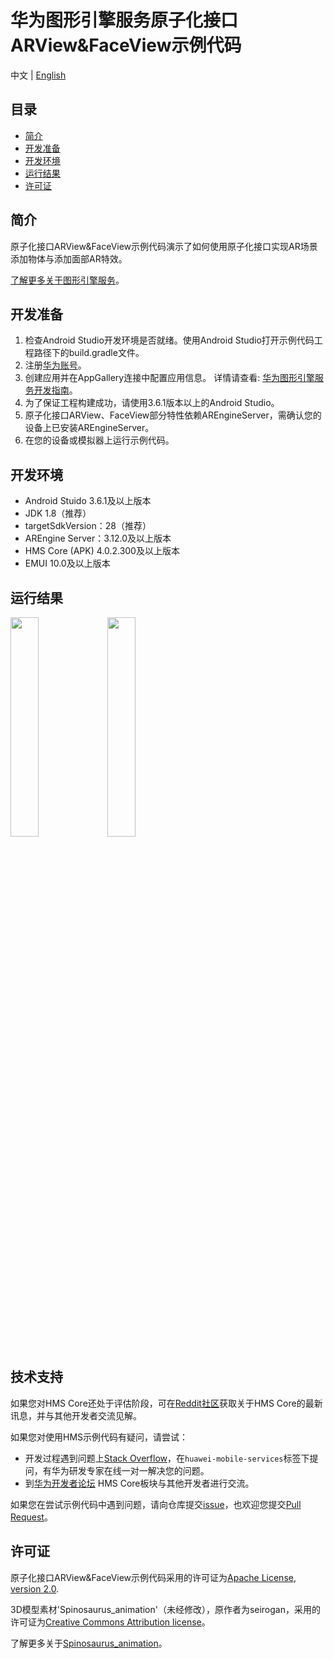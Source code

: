 # 华为图形引擎服务原子化接口ARView&FaceView示例代码
中文 | [English](README.md)
## 目录

* [简介](#简介)
* [开发准备](#开发准备)
* [开发环境](#开发环境)
* [运行结果](#运行结果)
* [许可证](#许可证)

## 简介

原子化接口ARView&FaceView示例代码演示了如何使用原子化接口实现AR场景添加物体与添加面部AR特效。

[了解更多关于图形引擎服务](https://developer.huawei.com/consumer/cn/hms/huawei-scenekit)。

## 开发准备

   1. 检查Android Studio开发环境是否就绪。使用Android Studio打开示例代码工程路径下的build.gradle文件。
   2. 注册[华为账号](https://developer.huawei.com/consumer)。
   3. 创建应用并在AppGallery连接中配置应用信息。
      详情请查看: [华为图形引擎服务开发指南](https://developer.huawei.com/consumer/cn/doc/development/graphics-Guides/dev-process-0000001064186384)。
   4. 为了保证工程构建成功，请使用3.6.1版本以上的Android Studio。
   5. 原子化接口ARView、FaceView部分特性依赖AREngineServer，需确认您的设备上已安装AREngineServer。
   6. 在您的设备或模拟器上运行示例代码。

## 开发环境

* Android Stuido 3.6.1及以上版本
* JDK 1.8（推荐）
* targetSdkVersion：28（推荐）
* AREngine Server：3.12.0及以上版本
* HMS Core (APK) 4.0.2.300及以上版本
* EMUI 10.0及以上版本

## 运行结果

<img src="SceneKitARFaceDemo/ARView.gif" width = 30% height = 30%>
<img src="SceneKitARFaceDemo/FaceView.gif" width = 30% height = 30%>

## 技术支持

如果您对HMS Core还处于评估阶段，可在[Reddit社区](https://www.reddit.com/r/HuaweiDevelopers/)获取关于HMS Core的最新讯息，并与其他开发者交流见解。

如果您对使用HMS示例代码有疑问，请尝试：

- 开发过程遇到问题上[Stack Overflow](https://stackoverflow.com/questions/tagged/huawei-mobile-services?tab=Votes)，在`huawei-mobile-services`标签下提问，有华为研发专家在线一对一解决您的问题。
- 到[华为开发者论坛](https://developer.huawei.com/consumer/cn/forum/blockdisplay?fid=18) HMS Core板块与其他开发者进行交流。

如果您在尝试示例代码中遇到问题，请向仓库提交[issue](https://github.com/HMS-Core/hms-scene-ar-face-demo/issues)，也欢迎您提交[Pull Request](https://github.com/HMS-Core/hms-scene-ar-face-demo/pulls)。

## 许可证

原子化接口ARView&FaceView示例代码采用的许可证为[Apache License, version 2.0](http://www.apache.org/licenses/LICENSE-2.0).

3D模型素材'Spinosaurus_animation'（未经修改），原作者为seirogan，采用的许可证为[Creative Commons Attribution license](https://creativecommons.org/licenses/by/4.0/legalcode)。

了解更多关于[Spinosaurus_animation](https://sketchfab.com/3d-models/spinosaurus-animation-c11709dbf9e3472f9533343f1f342564)。
